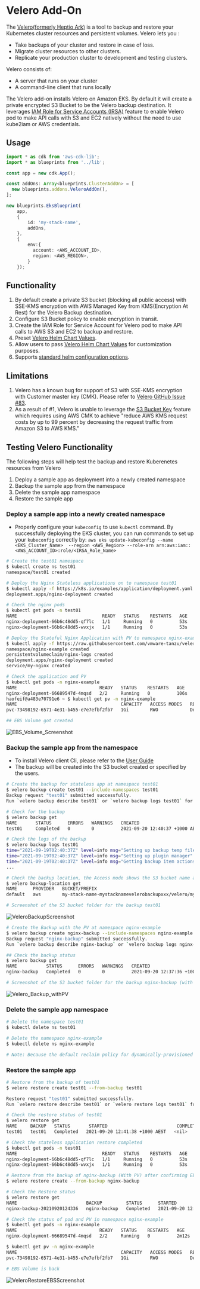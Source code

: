 # Velero Add-On

The [Velero(formerly Heptio Ark)](https://velero.io/docs) is a tool to backup and restore your Kubernetes cluster resources and persistent volumes. Velero lets you :

- Take backups of your cluster and restore in case of loss.
- Migrate cluster resources to other clusters.
- Replicate your production cluster to development and testing clusters.

Velero consists of:

- A server that runs on your cluster
- A command-line client that runs locally

The Velero add-on installs Velero on Amazon EKS. By default it will create a private encrypted S3 Bucket to be the Velero backup destination. It leverages [IAM Role for Service Accounts (IRSA)](https://docs.aws.amazon.com/eks/latest/userguide/iam-roles-for-service-accounts.html) feature to enable Velero pod to make API calls with S3 and EC2 natively without the need to use kube2iam or AWS credentials. 

## Usage

```typescript
import * as cdk from 'aws-cdk-lib';
import * as blueprints from '../lib';

const app = new cdk.App();

const addOns: Array<blueprints.ClusterAddOn> = [
  new blueprints.addons.VeleroAddOn(),
];

new blueprints.EksBlueprint(
    app, 
    {
        id: 'my-stack-name', 
        addOns,
    },
    {
        env:{
          account: <AWS_ACCOUNT_ID>,
          region: <AWS_REGION>, 
        }       
    });
```

## Functionality

1. By default create a private S3 bucket (blocking all public access) with SSE-KMS encryption with AWS Managed Key from KMS(Encryption At Rest) for the Velero Backup destination.
2. Configure S3 Bucket policy to enable encryption in transit.
3. Create the IAM Role for Service Account for Velero pod to make API calls to AWS S3 and EC2 to backup and restore.
4. Preset [Velero Helm Chart Values](https://github.com/vmware-tanzu/helm-charts/blob/main/charts/velero/values.yaml).
5. Allow users to pass [Velero Helm Chart Values](https://github.com/vmware-tanzu/helm-charts/blob/main/charts/velero/values.yaml) for customization purposes. 
6. Supports [standard helm configuration options](./index.md#standard-helm-add-on-configuration-options).


## Limitations

1. Velero has a known bug for support of S3 with SSE-KMS encryption with Customer master key (CMK). Please refer to [Velero GitHub Issue #83](https://github.com/vmware-tanzu/helm-charts/issues/83).
2. As a result of #1, Velero is unable to leverage the [S3 Bucket Key](https://docs.aws.amazon.com/AmazonS3/latest/userguide/bucket-key.html) feature which requires using AWS CMK to achieve "reduce AWS KMS request costs by up to 99 percent by decreasing the request traffic from Amazon S3 to AWS KMS."

## Testing Velero Functionality

The following steps will help test the backup and restore Kuberenetes resources from Velero

1. Deploy a sample app as deployment into a newly created namespace
2. Backup the sample app from the namespace
3. Delete the sample app namespace
4. Restore the sample app

### Deploy a sample app into a newly created namespace

- Properly configure your `kubeconfig` to use `kubectl` command. By successfully deploying the EKS cluster, you can run commands to set up your `kubeconfig` correctly by: `aws eks update-kubeconfig --name <EKS_Cluster_Name>  --region <AWS_Region> --role-arn arn:aws:iam::<AWS_ACCOUNT_ID>:role/<IRSA_Role_Name>`

```bash
# Create the test01 namespace
$ kubectl create ns test01
namespace/test01 created

# Deploy the Nginx Stateless applications on to namespace test01
$ kubectl apply -f https://k8s.io/examples/application/deployment.yaml -n test01
deployment.apps/nginx-deployment created

# Check the nginx pods
$ kubectl get pods -n test01
NAME                                READY   STATUS    RESTARTS   AGE
nginx-deployment-66b6c48dd5-qf7lc   1/1     Running   0          53s
nginx-deployment-66b6c48dd5-wvxjx   1/1     Running   0          53s

# Deploy the Stateful Nginx Application with PV to namespace nginx-example
$ kubectl apply -f https://raw.githubusercontent.com/vmware-tanzu/velero/main/examples/nginx-app/with-pv.yaml
namespace/nginx-example created
persistentvolumeclaim/nginx-logs created
deployment.apps/nginx-deployment created
service/my-nginx created

# Check the application and PV
$ kubectl get pods -n nginx-example
NAME                               READY   STATUS    RESTARTS   AGE
nginx-deployment-66689547d-4mqsd   2/2     Running   0          106s
haofeif@a483e70791e6 ~ $ kubectl get pv -n nginx-example
NAME                                       CAPACITY   ACCESS MODES   RECLAIM POLICY   STATUS   CLAIM                      STORAGECLASS   REASON   AGE
pvc-73498192-6571-4e31-b455-e7e7efbf2fb7   1Gi        RWO            Delete           Bound    nginx-example/nginx-logs   gp2                     110s

## EBS Volume got created 
```
![EBS_Volume_Screenshot](../assets/images/velero_ebs_volume.png)

### Backup the sample app from the namespace

- To install Velero client Cli, please refer to the [User Guide](https://velero.io/docs/v1.6/basic-install/)
- The backup will be created into the S3 bucket created or specified by the users. 

```bash
# Create the backup for stateless app at namespace test01
$ velero backup create test01 --include-namespaces test01
Backup request "test01" submitted successfully.
Run `velero backup describe test01` or `velero backup logs test01` for more details.

# Check for the backup
$ velero backup get
NAME       STATUS      ERRORS   WARNINGS   CREATED                          EXPIRES   STORAGE LOCATION   SELECTOR
test01     Completed   0        0          2021-09-20 12:40:37 +1000 AEST   29d       default            <none>

# Check the logs of the backup
$ velero backup logs test01
time="2021-09-19T02:40:37Z" level=info msg="Setting up backup temp file" backup=velero/test01 logSource="pkg/controller/backup_controller.go:556"
time="2021-09-19T02:40:37Z" level=info msg="Setting up plugin manager" backup=velero/test01 logSource="pkg/controller/backup_controller.go:563"
time="2021-09-19T02:40:37Z" level=info msg="Getting backup item actions" backup=velero/test01 logSource="pkg/controller/backup_controller.go:567"
...

# Check the backup location, the Access mode shows the S3 bucket name and its folders.
$ velero backup-location get
NAME      PROVIDER   BUCKET/PREFIX                                                                         PHASE       LAST VALIDATED                   ACCESS MODE   DEFAULT
default   aws        my-stack-name-mystacknamevelerobackupxxx/velero/my-stack-name   Available   2021-09-20 12:29:35 +1000 AEST   ReadWrite     true

# Screenshot of the S3 bucket folder for the backup test01
```
![VeleroBackupScreenshot](../assets/images/velero_backup_S3_bucket.png)

```bash
# Create the Backup with the PV at namespace nginx-example
$ velero backup create nginx-backup --include-namespaces nginx-example
Backup request "nginx-backup" submitted successfully.
Run `velero backup describe nginx-backup` or `velero backup logs nginx-backup` for more details.

## Check the backup status
$ velero backup get
NAME           STATUS      ERRORS   WARNINGS   CREATED                          EXPIRES   STORAGE LOCATION   SELECTOR
nginx-backup   Completed   0        0          2021-09-20 12:37:36 +1000 AEST   29d       default            <none>

# Screenshot of the S3 bucket folder for the backup nginx-backup (with PV)
```
![Velero_Backup_withPV](../assets/images/velero_backup_S3_bucket_withpv.png)
 

### Delete the sample app namespace

```bash
# Delete the namespace test01
$ kubectl delete ns test01

# Delete the namespace nginx-example
$ kubectl delete ns nginx-example

# Note: Because the default reclaim policy for dynamically-provisioned PVs is “Delete”, these commands should trigger AWS to delete the EBS Volume that backs the PV. Deletion is asynchronous, so this may take some time. 
```

### Restore the sample app

```bash
# Restore from the backup of test01
$ velero restore create test01 --from-backup test01

Restore request "test01" submitted successfully.
Run `velero restore describe test01` or `velero restore logs test01` for more details.

# Check the restore status of test01
$ velero restore get
NAME     BACKUP   STATUS       STARTED                          COMPLETED   ERRORS   WARNINGS   CREATED                          SELECTOR
test01   test01   Completed   2021-09-20 12:41:38 +1000 AEST   <nil>       0        0          2021-09-20 12:41:36 +1000 AEST   <none>

# Check the stateless application restore completed
$ kubectl get pods -n test01
NAME                                READY   STATUS    RESTARTS   AGE
nginx-deployment-66b6c48dd5-qf7lc   1/1     Running   0          53s
nginx-deployment-66b6c48dd5-wvxjx   1/1     Running   0          53s

# Restore from the backup of nginx-backup (With PV) after confirming EBS volume has been deleted successfully
$ velero restore create --from-backup nginx-backup

# Check the Restore status
$ velero restore get
NAME                          BACKUP         STATUS      STARTED                          COMPLETED                        ERRORS   WARNINGS   CREATED                          SELECTOR
nginx-backup-20210920124336   nginx-backup   Completed   2021-09-20 12:43:42 +1000 AEST   2021-09-20 12:43:45 +1000 AEST   0        0          2021-09-20 12:43:40 +1000 AEST   <none>

# Check the status of pod and PV in namespace nginx-example
$ kubectl get pods -n nginx-example
NAME                               READY   STATUS    RESTARTS   AGE
nginx-deployment-66689547d-4mqsd   2/2     Running   0          2m12s

$ kubectl get pv -n nginx-example
NAME                                       CAPACITY   ACCESS MODES   RECLAIM POLICY   STATUS   CLAIM                      STORAGECLASS   REASON   AGE
pvc-73498192-6571-4e31-b455-e7e7efbf2fb7   1Gi        RWO            Delete           Bound    nginx-example/nginx-logs   gp2                     2m22s

# EBS Volume is back
```
![VeleroRestoreEBSScreenshot](../assets/images/velero_ebs_volume_afterrestore.png)